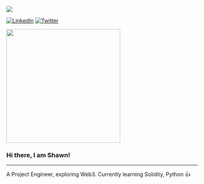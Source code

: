 
[![](https://visitcount.itsvg.in/api?id=Dustingo&label=Profile%20Views&color=3&icon=4&pretty=false)](https://visitcount.itsvg.in)


[![LinkedIn](https://img.shields.io/badge/LinkedIn-%230077B5.svg?logo=linkedin&logoColor=white)](https://www.linkedin.com/in/shawn-yong/) 
[![Twitter](https://img.shields.io/badge/Twitter-%231DA1F2.svg?logo=Twitter&logoColor=white)](https://twitter.com/Dustingooz) 

<img src="https://github.com/dreamwalkz/master/blob/main/anime-girl-waving.gif" width="300px">

### Hi there, I am Shawn!

---

A Project Engineer, exploring Web3. Currently learning Solidity, Python 👍
